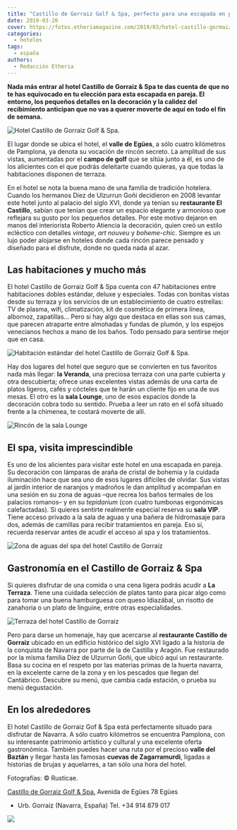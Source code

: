 ```yaml
---
title: "Castillo de Gorraiz Golf & Spa, perfecto para una escapada en pareja a Navarra"
date: 2019-03-20
cover: https://fotos.etheriamagazine.com/2019/03/hotel-castillo-gormaiz-Exterior-hotel-general.jpg
categories: 
  - hoteles
tags: 
  - españa
authors: 
  - Redacción Etheria
---
```


**Nada más entrar al hotel Castillo de Gorraiz & Spa te das cuenta de que no te has 
equivocado en tu elección para esta escapada en pareja. El entorno, los pequeños 
detalles en la decoración y la calidez del recibimiento anticipan que no vas a querer 
moverte de aquí en todo el fin de semana.** 

![Hotel Castillo de Gorraiz Golf & Spa.](https://fotos.etheriamagazine.com/2019/03/hotel-castillo-gormaiz-exterior.jpg "Hotel Castillo de Gorraiz Golf & Spa.")

El lugar donde se ubica el hotel, el **valle de Egües**, a sólo cuatro kilómetros de 
Pamplona, ya denota su vocación de rincón secreto. La amplitud de sus vistas, aumentadas 
por el **campo de golf** que se sitúa junto a él, es uno de los alicientes con el que 
podrás deleitarte cuando quieras, ya que todas la habitaciones disponen de terraza. 

En el hotel se nota la buena mano de una familia de tradición hotelera. Cuando los 
hermanos Díez de Ulzurrun Goñi decidieron en 2008 levantar este hotel junto al palacio 
del siglo XVI, donde ya tenían su **restaurante El Castillo**, sabían que tenían que 
crear un espacio elegante y armonioso que reflejara su gusto por los pequeños detalles. 
Por este motivo dejaron en manos del interiorista Roberto Atiencia la decoración, quien 
creó un estilo ecléctico con detalles _vintage_, _art nouveu_ y _boheme-chic_. Siempre 
es un lujo poder alojarse en hoteles donde cada rincón parece pensado y diseñado para el 
disfrute, donde no queda nada al azar. 

## Las habitaciones y mucho más

El hotel Castillo de Gorraiz Golf & Spa cuenta con 47 habitaciones entre habitaciones 
dobles estándar, deluxe y especiales. Todas con bonitas vistas desde su terraza y los 
servicios de un establecimiento de cuatro estrellas: TV de plasma, wifi, climatización, 
kit de cosmética de primera línea, albornoz, zapatillas… Pero si hay algo que destaca en 
ellas son sus camas, que parecen atraparte entre almohadas y fundas de plumón, y los 
espejos venecianos hechos a mano de los baños. Todo pensado para sentirse mejor que en 
casa. 

![Habitación estándar del hotel Castillo de Gorraiz Golf & Spa.](https://fotos.etheriamagazine.com/2019/03/hotel-castillo-gormaiz-habitacion.jpg "Habitación estándar del hotel Castillo de Gorraiz Golf & Spa.")

Hay dos lugares del hotel que seguro que se convierten en tus favoritos nada más llegar: 
**la Veranda**, una preciosa terraza con una parte cubierta y otra descubierta; ofrece 
unas excelentes vistas además de una carta de platos ligeros, cafés y cócteles que te 
harán un cliente fijo en una de sus mesas. El otro es la **sala Lounge**, uno de esos 
espacios donde la decoración cobra todo su sentido. Prueba a leer un rato en el sofá 
situado frente a la chimenea, te costará moverte de allí. 

![Rincón de la sala Lounge](https://fotos.etheriamagazine.com/2019/03/lounge-cuadro-caballos-mod.jpg "Rincón de la sala Lounge.")

## El spa, visita imprescindible

Es uno de los alicientes para visitar este hotel en una escapada en pareja. Su 
decoración con lámparas de araña de cristal de bohemia y la cuidada iluminación hace que 
sea uno de esos lugares difíciles de olvidar. Sus vistas al jardín interior de naranjos 
y madroños le dan amplitud y acompañan en una sesión en su zona de aguas –que recrea los 
baños termales de los palacios romanos– y en su _tepidarium_ (con cuatro tumbonas 
ergonómicas calefactadas). Si quieres sentirte realmente especial reserva su **sala 
VIP**. Tiene acceso privado a la sala de aguas y una bañera de hidromasaje para dos, 
además de camillas para recibir tratamientos en pareja. Eso sí, recuerda reservar antes 
de acudir el acceso al spa y los tratamientos. 

![Zona de aguas del spa del hotel Castillo de Gorraiz](https://fotos.etheriamagazine.com/2019/03/hotel-castillo-gorraiz-spa.jpg "Zona de aguas del spa.")

## Gastronomía en el Castillo de Gorraiz & Spa

Si quieres disfrutar de una comida o una cena ligera podrás acudir a **La Terraza**. 
Tiene una cuidada selección de platos tanto para picar algo como para tomar una buena 
hamburguesa con queso Idiazábal, un risotto de zanahoria o un plato de linguine, entre 
otras especialidades. 

![Terraza del hotel Castillo de Gorraiz](https://fotos.etheriamagazine.com/2019/03/terraza-interior-y-exterior.jpg "La Terraza es el mejor lugar para tomar algo en el hotel y disfrutar de las vistas al campo de golf.")

Pero para darse un homenaje, hay que acercarse al **restaurante Castillo de Gorraiz** 
ubicado en un edificio histórico del siglo XVI ligado a la historia de la conquista de 
Navarra por parte de la de Castilla y Aragón. Fue restaurado por la misma familia Díez 
de Ulzurrun Goñi, que ubicó aquí un restaurante. Basa su cocina en el respeto por las 
materias primas de la huerta navarra, en la excelente carne de la zona y en los pescados 
que llegan del Cantábrico. Descubre su menú, que cambia cada estación, o prueba su menú 
degustación. 

## En los alrededores

El hotel Castillo de Gorraiz Gof & Spa está perfectamente situado para disfrutar de 
Navarra. A sólo cuatro kilómetros se encuentra Pamplona, con su interesante patrimonio 
artístico y cultural y una excelente oferta gastronómica. También puedes hacer una ruta 
por el precioso **valle del Baztán** y llegar hasta las famosas **cuevas de 
Zagarramurdi**, ligadas a historias de brujas y aquelarres, a tan sólo una hora del 
hotel. 

Fotografías: © Rusticae. 

[Castillo de Gorraiz Golf & 
Spa.](https://www.rusticae.es/hotel/hotel-castillo-de-gorraiz-golf-spa-1097) Avenida de 
Egües 78 Egües 

- Urb. Gorraiz (Navarra, España) Tel. +34 914 879 017 

[![](https://fotos.etheriamagazine.com/2019/03/rusticae-the-club-1-e1553083884362.jpg)](http://www.rusticae.es)
